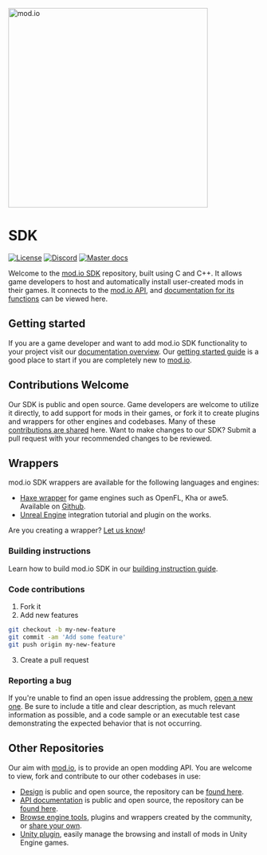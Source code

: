 <a href="https://mod.io"><img src="https://static.mod.io/v1/images/branding/modio-color-dark.svg" alt="mod.io" width="400"/></a>

# SDK
[![License](https://img.shields.io/badge/license-MIT-brightgreen.svg)](https://github.com/DBolical/modioSDK/blob/master/LICENSE)
[![Discord](https://img.shields.io/discord/389039439487434752.svg)](https://discord.mod.io)
[![Master docs](https://img.shields.io/badge/docs-master-green.svg)](https://github.com/DBolical/modioSDK/wiki)


Welcome to the [mod.io SDK](https://apps.mod.io/sdk) repository, built using C and C++. It allows game developers to host and automatically install user-created mods in their games. It connects to the [mod.io API](https://docs.mod.io), and [documentation for its functions](https://github.com/DBolical/modioSDK/wiki) can be viewed here.

## Getting started

If you are a game developer and want to add mod.io SDK functionality to your project visit our [documentation overview](https://github.com/DBolical/modioSDK/wiki). Our [getting started guide](https://apps.mod.io/guides/getting-started) is a good place to start if you are completely new to [mod.io](https://mod.io).

## Contributions Welcome
Our SDK is public and open source. Game developers are welcome to utilize it directly, to add support for mods in their games, or fork it to create plugins and wrappers for other engines and codebases. Many of these [contributions are shared](https://apps.mod.io) here. Want to make changes to our SDK? Submit a pull request with your recommended changes to be reviewed.

## Wrappers

mod.io SDK wrappers are available for the following languages and engines:

* [Haxe wrapper](https://apps.mod.io/haxe-wrapper) for game engines such as OpenFL, Kha or awe5. Available on [Github](https://github.com/Turupawn/modioHaxe).
* [Unreal Engine](https://apps.mod.io/unreal-engine-plugin) integration tutorial and plugin on the works.

Are you creating a wrapper? [Let us know](http://discord.mod.io)!

### Building instructions

Learn how to build mod.io SDK in our [building instruction guide](https://github.com/DBolical/modioSDK/wiki/Building).

### Code contributions

1. Fork it
2. Add new features
```bash
git checkout -b my-new-feature
git commit -am 'Add some feature'
git push origin my-new-feature
```
3. Create a pull request

### Reporting a bug

If you're unable to find an open issue addressing the problem, [open a new one](https://github.com/DBolical/modioSDK/issues). Be sure to include a title and clear description, as much relevant information as possible, and a code sample or an executable test case demonstrating the expected behavior that is not occurring.

## Other Repositories
Our aim with [mod.io](https://mod.io), is to provide an open modding API. You are welcome to view, fork and contribute to our other codebases in use:

* [Design](https://design.mod.io) is public and open source, the repository can be [found here](https://github.com/DBolical/modioDESIGN).
* [API documentation](https://docs.mod.io) is public and open source, the repository can be [found here](https://github.com/DBolical/modioAPIDOCS).
* [Browse engine tools](https://apps.mod.io), plugins and wrappers created by the community, or [share your own](https://apps.mod.io/add).
* [Unity plugin](https://github.com/DBolical/modioUNITY), easily manage the browsing and install of mods in Unity Engine games.

